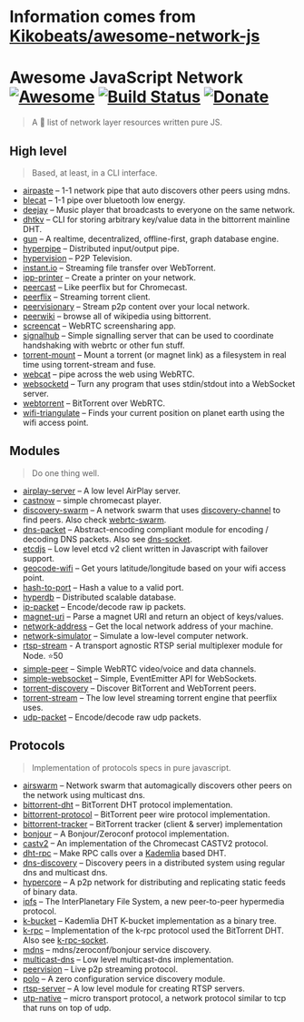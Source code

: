 # Information comes from [Kikobeats/awesome-network-js](https://github.com/Kikobeats/awesome-network-js)
# Awesome JavaScript Network [![Awesome](https://cdn.rawgit.com/sindresorhus/awesome/d7305f38d29fed78fa85652e3a63e154dd8e8829/media/badge.svg)](https://github.com/Kikobeats/awesome-network-js) [![Build Status](https://img.shields.io/travis/Kikobeats/awesome-network-js/master.svg?style=flat-square)](https://travis-ci.org/Kikobeats/awesome-network-js) [![Donate](https://img.shields.io/badge/donate-paypal-blue.svg?style=flat-square)](https://paypal.me/kikobeats)

> A 🎩 list of network layer resources written pure JS.

## High level

> Based, at least, in a CLI interface.

* [airpaste](https://github.com/mafintosh/airpaste) – 1-1 network pipe that auto discovers other peers using mdns.
* [blecat](https://github.com/mafintosh/blecat) – 1-1 pipe over bluetooth low energy.
* [deejay](https://github.com/mafintosh/deejay) – Music player that broadcasts to everyone on the same network.
* [dhtkv](https://github.com/maxogden/dhtkv) – CLI for storing arbitrary key/value data in the bittorrent mainline DHT.
* [gun](https://github.com/amark/gun) – A realtime, decentralized, offline-first, graph database engine.
* [hyperpipe](https://github.com/mafintosh/hyperpipe) – Distributed input/output pipe.
* [hypervision](https://github.com/mafintosh/hypervision) – P2P Television.
* [instant.io](https://github.com/webtorrent/instant.io) – Streaming file transfer over WebTorrent.
* [ipp-printer](https://github.com/watson/ipp-printer) – Create a printer on your network.
* [peercast](https://github.com/mafintosh/peercast) – Like peerflix but for Chromecast.
* [peerflix](https://github.com/mafintosh/peerflix) – Streaming torrent client.
* [peervisionary](https://github.com/mafintosh/peervisionary) – Stream p2p content over your local network.
* [peerwiki](https://github.com/mafintosh/peerwiki) – browse all of wikipedia using bittorrent.
* [screencat](https://github.com/maxogden/screencat) – WebRTC screensharing app.
* [signalhub](https://github.com/mafintosh/signalhub) – Simple signalling server that can be used to coordinate handshaking with webrtc or other fun stuff.
* [torrent-mount](https://github.com/mafintosh/torrent-mount) – Mount a torrent (or magnet link) as a filesystem in real time using torrent-stream and fuse.
* [webcat](https://github.com/mafintosh/webcat) – pipe across the web using WebRTC.
* [websocketd](https://github.com/joewalnes/websocketd) – Turn any program that uses stdin/stdout into a WebSocket server.
* [webtorrent](https://github.com/webtorrent/webtorrent) – BitTorrent over WebRTC.
* [wifi-triangulate](https://github.com/watson/wifi-triangulate) – Finds your current position on planet earth using the wifi access point.

## Modules

> Do one thing well.

* [airplay-server](https://github.com/watson/airplay-server) – A low level AirPlay server.
* [castnow](https://github.com/xat/chromecast-player) – simple chromecast player.
* [discovery-swarm](https://github.com/mafintosh/discovery-swarm) – A network swarm that uses [discovery-channel](https://github.com/maxogden/discovery-channel) to find peers. Also check [webrtc-swarm](https://github.com/mafintosh/webrtc-swarm).
* [dns-packet](https://github.com/mafintosh/dns-packet) – Abstract-encoding compliant module for encoding / decoding DNS packets. Also see [dns-socket](https://github.com/mafintosh/dns-socket).
* [etcdjs](https://github.com/mafintosh/etcdjs) – Low level etcd v2 client written in Javascript with failover support.
* [geocode-wifi](https://github.com/watson/geocode-wifi) – Get yours latitude/longitude based on your wifi access point.
* [hash-to-port](https://github.com/mafintosh/hash-to-port) – Hash a value to a valid port.
* [hyperdb](https://github.com/mafintosh/hyperdb) – Distributed scalable database.
* [ip-packet](https://github.com/mafintosh/ip-packet) – Encode/decode raw ip packets.
* [magnet-uri](https://github.com/webtorrent/magnet-uri) – Parse a magnet URI and return an object of keys/values.
* [network-address](https://github.com/mafintosh/network-address) – Get the local network address of your machine.
* [network-simulator](https://github.com/substack/network-simulator) – Simulate a low-level computer network.
* [rtsp-stream](https://github.com/watson/rtsp-stream) - A transport agnostic RTSP serial multiplexer module for Node. :star:50
* [simple-peer](https://github.com/feross/simple-peer) – Simple WebRTC video/voice and data channels.
* [simple-websocket](https://github.com/feross/simple-websocket) – Simple, EventEmitter API for WebSockets.
* [torrent-discovery](https://github.com/webtorrent/torrent-discovery) – Discover BitTorrent and WebTorrent peers.
* [torrent-stream](https://github.com/mafintosh/torrent-stream) – The low level streaming torrent engine that peerflix uses.
* [udp-packet](https://github.com/substack/udp-packet) – Encode/decode raw udp packets.

## Protocols

> Implementation of protocols specs in pure javascript.

* [airswarm](https://github.com/mafintosh/airswarm) – Network swarm that automagically discovers other peers on the network using multicast dns.
* [bittorrent-dht](https://github.com/webtorrent/bittorrent-dht) – BitTorrent DHT protocol implementation.
* [bittorrent-protocol](https://github.com/webtorrent/bittorrent-protocol) – BitTorrent peer wire protocol implementation.
* [bittorrent-tracker](https://github.com/webtorrent/bittorrent-tracker) – BitTorrent tracker (client & server) implementation
* [bonjour](https://github.com/watson/bonjour) – A Bonjour/Zeroconf protocol implementation.
* [castv2](https://github.com/thibauts/node-castv2) – An implementation of the Chromecast CASTV2 protocol.
* [dht-rpc](https://github.com/mafintosh/dht-rpc) – Make RPC calls over a [Kademlia](https://pdos.csail.mit.edu/~petar/papers/maymounkov-kademlia-lncs.pdf) based DHT.
* [dns-discovery](https://github.com/mafintosh/dns-discovery) – Discovery peers in a distributed system using regular dns and multicast dns.
* [hypercore](https://github.com/mafintosh/hypercore) – A p2p network for distributing and replicating static feeds of binary data.
* [ipfs](https://github.com/ipfs/js-ipfs-api) – The InterPlanetary File System, a new peer-to-peer hypermedia protocol.
* [k-bucket](https://github.com/tristanls/k-bucket) – Kademlia DHT K-bucket implementation as a binary tree.
* [k-rpc](https://github.com/mafintosh/k-rpc) – Implementation of the k-rpc protocol used the BitTorrent DHT. Also see [k-rpc-socket](https://github.com/mafintosh/k-rpc-socket).
* [mdns](https://github.com/agnat/node_mdns) – mdns/zeroconf/bonjour service discovery.
* [multicast-dns](https://github.com/mafintosh/multicast-dns) – Low level multicast-dns implementation.
* [peervision](https://github.com/mafintosh/peervision) – Live p2p streaming protocol.
* [polo](https://github.com/mafintosh/polo) – A zero configuration service discovery module.
* [rtsp-server](https://github.com/watson/rtsp-server) – A low level module for creating RTSP servers.
* [utp-native](https://github.com/mafintosh/utp-native) – micro transport protocol, a network protocol similar to tcp that runs on top of udp.

